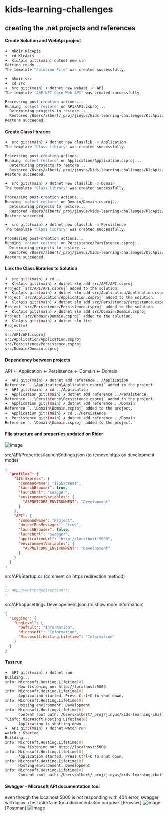 # kids-learning-challenges

## creating the .net projects and references

#### Create Solution and WebApi project
```bash
➜  mkdir KlcApis
➜  cd KlcApis
➜  KlcApis git:(main) dotnet new sln
Getting ready...
The template "Solution File" was created successfully.

➜  mkdir src
➜  cd src
➜  src git:(main) ✗ dotnet new webapi -n API
The template "ASP.NET Core Web API" was created successfully.

Processing post-creation actions...
Running 'dotnet restore' on API/API.csproj...
  Determining projects to restore...
  Restored /Users/albert/_proj/jinyus/kids-learning-challenges/KlcApis/src/API/API.csproj (in 115 ms).
Restore succeeded.
```

#### Create Class libraries
```bash
➜  src git:(main) ✗ dotnet new classlib -n Application
The template "Class library" was created successfully.

Processing post-creation actions...
Running 'dotnet restore' on Application/Application.csproj...
  Determining projects to restore...
  Restored /Users/albert/_proj/jinyus/kids-learning-challenges/KlcApis/src/Application/Application.csproj (in 59 ms).
Restore succeeded.

➜  src git:(main) ✗ dotnet new classlib -n Domain     
The template "Class library" was created successfully.

Processing post-creation actions...
Running 'dotnet restore' on Domain/Domain.csproj...
  Determining projects to restore...
  Restored /Users/albert/_proj/jinyus/kids-learning-challenges/KlcApis/src/Domain/Domain.csproj (in 66 ms).
Restore succeeded.

➜  src git:(main) ✗ dotnet new classlib -n Persistence
The template "Class library" was created successfully.

Processing post-creation actions...
Running 'dotnet restore' on Persistence/Persistence.csproj...
  Determining projects to restore...
  Restored /Users/albert/_proj/jinyus/kids-learning-challenges/KlcApis/src/Persistence/Persistence.csproj (in 65 ms).
Restore succeeded.
```

#### Link the Class libraries to Solution
```bash
➜  src git:(main) ✗ cd ..
➜  KlcApis git:(main) ✗ dotnet sln add src/API/API.csproj 
Project `src/API/API.csproj` added to the solution.
➜  KlcApis git:(main) ✗ dotnet sln add src/Application/Application.csproj 
Project `src/Application/Application.csproj` added to the solution.
➜  KlcApis git:(main) ✗ dotnet sln add src/Persistence/Persistence.csproj 
Project `src/Persistence/Persistence.csproj` added to the solution.
➜  KlcApis git:(main) ✗ dotnet sln add src/Domain/Domain.csproj          
Project `src/Domain/Domain.csproj` added to the solution.
➜  KlcApis git:(main) ✗ dotnet sln list
Project(s)
----------
src/API/API.csproj
src/Application/Application.csproj
src/Persistence/Persistence.csproj
src/Domain/Domain.csproj
```

#### Dependency between projects

API <- Application <- Persistence <- Domain
                   <- Domain

```bash
➜  API git:(main) ✗ dotnet add reference ../Application 
Reference `..\Application\Application.csproj` added to the project.
➜  API git:(main) ✗ cd ../Application 
➜  Application git:(main) ✗ dotnet add reference ../Persistence 
Reference `..\Persistence\Persistence.csproj` added to the project.
➜  Application git:(main) ✗ dotnet add reference ../Domain
Reference `..\Domain\Domain.csproj` added to the project.
➜  Application git:(main) ✗ cd ../Persistence 
➜  Persistence git:(main) ✗ dotnet add reference ../Domain 
Reference `..\Domain\Domain.csproj` added to the project.
```

#### File structure and properties updated on Rider
![image](https://user-images.githubusercontent.com/59367560/116902889-9d760880-ac33-11eb-834e-77a3e5ceed65.png)

src/API/Properties/launchSettings.json (to remove https on development mode)
```json
:
  "profiles": {
    "IIS Express": {
      "commandName": "IISExpress",
      "launchBrowser": true,
      "launchUrl": "swagger",
      "environmentVariables": {
        "ASPNETCORE_ENVIRONMENT": "Development"
      }
    },
    "API": {
      "commandName": "Project",
      "dotnetRunMessages": "true",
      "launchBrowser": false,
      "launchUrl": "swagger",
      "applicationUrl": "http://localhost:5000",
      "environmentVariables": {
        "ASPNETCORE_ENVIRONMENT": "Development"
      }
    }
  }
:
```

src/API/Startup.cs (comment on https redirection method)
```c#
:
// app.UseHttpsRedirection();
:
```

src/API/appsettings.Developement.json (to show more information)
```json
{
  "Logging": {
    "LogLevel": {
      "Default": "Information",
      "Microsoft": "Information",
      "Microsoft.Hosting.Lifetime": "Information"
    }
  }
}
```

#### Test run

```bash
➜  API git:(main) ✗ dotnet run
Building...
info: Microsoft.Hosting.Lifetime[0]
      Now listening on: http://localhost:5000
info: Microsoft.Hosting.Lifetime[0]
      Application started. Press Ctrl+C to shut down.
info: Microsoft.Hosting.Lifetime[0]
      Hosting environment: Development
info: Microsoft.Hosting.Lifetime[0]
      Content root path: /Users/albert/_proj/jinyus/kids-learning-challenges/KlcApis/src/API
^Cinfo: Microsoft.Hosting.Lifetime[0]
      Application is shutting down...
➜  API git:(main) ✗ dotnet watch run
watch : Started
Building...
info: Microsoft.Hosting.Lifetime[0]
      Now listening on: http://localhost:5000
info: Microsoft.Hosting.Lifetime[0]
      Application started. Press Ctrl+C to shut down.
info: Microsoft.Hosting.Lifetime[0]
      Hosting environment: Development
info: Microsoft.Hosting.Lifetime[0]
      Content root path: /Users/albert/_proj/jinyus/kids-learning-challenges/KlcApis/src/API
```

#### Swagger - Microsoft API documentation tool
even though the localhost:5000 is not responding with 404 error, swagger will diplay a test interface for a documentaiton purpose.
[Browser]
![image](https://user-images.githubusercontent.com/59367560/116905229-9e5c6980-ac36-11eb-8a12-fa2928da11a1.png)
[Postman]
![image](https://user-images.githubusercontent.com/59367560/116906944-d5cc1580-ac38-11eb-9696-01efd949be0b.png)

